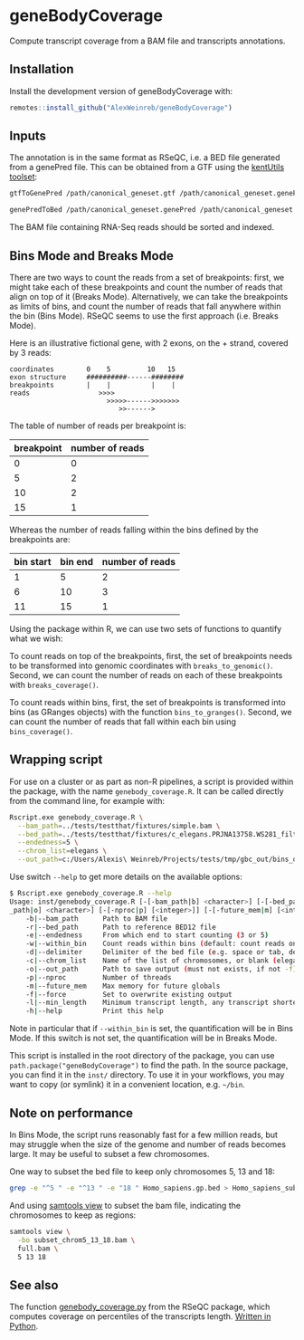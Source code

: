 
# geneBodyCoverage


Compute transcript coverage from a BAM file and transcripts annotations.

## Installation

Install the development version of geneBodyCoverage with:

``` r
remotes::install_github("AlexWeinreb/geneBodyCoverage")
```

## Inputs

The annotation is in the same format as RSeQC, i.e. a BED file generated from a genePred file. This can be obtained from a GTF using the [kentUtils toolset](https://hgdownload.soe.ucsc.edu/admin/exe/):

```bash
gtfToGenePred /path/canonical_geneset.gtf /path/canonical_geneset.genePred

genePredToBed /path/canonical_geneset.genePred /path/canonical_geneset.genePred.bed
```

The BAM file containing RNA-Seq reads should be sorted and indexed.


## Bins Mode and Breaks Mode

There are two ways to count the reads from a set of breakpoints: first, we might take each of these breakpoints and count the number of reads that align on top of it (Breaks Mode). Alternatively, we can take the breakpoints as limits of bins, and count the number of reads that fall anywhere within the bin (Bins Mode). RSeQC seems to use the first approach (i.e. Breaks Mode).

Here is an illustrative fictional gene, with 2 exons, on the + strand, covered by 3 reads:

```{text}
coordinates        0    5         10   15
exon structure     ##########------########
breakpoints        |    |          |    |  
reads                 >>>>
                        >>>>>------>>>>>>>
                           >>------>
```

The table of number of reads per breakpoint is:


|  breakpoint |  number of reads |
| ----------- | ---------------- |
|          0  |                0 |
|          5  |                2 |
|         10  |                2 |
|         15  |                1 |


Whereas the number of reads falling within the bins defined by the breakpoints are:

|  bin start |  bin end |  number of reads |
| ---------- | -------- | ---------------- |
|          1 |        5 |                2 |
|          6 |       10 |                3 |
|         11 |       15 |                1 |


Using the package within R, we can use two sets of functions to quantify what we wish:

To count reads on top of the breakpoints, first, the set of breakpoints needs to be transformed into genomic coordinates with `breaks_to_genomic()`. Second, we can count the number of reads on each of these breakpoints with `breaks_coverage()`.

To count reads within bins, first, the set of breakpoints is transformed into bins (as GRanges objects) with the function `bins_to_granges()`. Second, we can count the number of reads that fall within each bin using `bins_coverage()`.






## Wrapping script

For use on a cluster or as part as non-R pipelines, a script is provided within the package, with the name `genebody_coverage.R`. It can be called directly from the command line, for example with:

```bash
Rscript.exe genebody_coverage.R \
  --bam_path=../tests/testthat/fixtures/simple.bam \
  --bed_path=../tests/testthat/fixtures/c_elegans.PRJNA13758.WS281_filtered.bed \
  --endedness=5 \
  --chrom_list=elegans \
  --out_path=c:/Users/Alexis\ Weinreb/Projects/tests/tmp/gbc_out/bins_output.rds
```

Use switch `--help` to get more details on the available options:

```bash
$ Rscript.exe genebody_coverage.R --help
Usage: inst/genebody_coverage.R [-[-bam_path|b] <character>] [-[-bed_path|r] <character>] [-[-endedness|e] <integer>] [-[-within_bin|w]] [-[-delimiter|d] [<character>]] [-[-chrom_list|c] [<character>]] [-[-out
_path|o] <character>] [-[-nproc|p] [<integer>]] [-[-future_mem|m] [<integer>]] [-[-force|f]] [-[-min_length|l] [<integer>]] [-[-help|h]]
    -b|--bam_path      Path to BAM file
    -r|--bed_path      Path to reference BED12 file
    -e|--endedness     From which end to start counting (3 or 5)
    -w|--within_bin    Count reads within bins (default: count reads on the breaks)
    -d|--delimiter     Delimiter of the bed file (e.g. space or tab, default: tab)
    -c|--chrom_list    Name of the list of chromosomes, or blank (elegans, hg38 accepted)
    -o|--out_path      Path to save output (must not exists, if not -f)
    -p|--nproc         Number of threads
    -m|--future_mem    Max memory for future globals
    -f|--force         Set to overwrite existing output
    -l|--min_length    Minimum transcript length, any transcript shorter will be ignored (default: 100 bp)
    -h|--help          Print this help
```

Note in particular that if `--within_bin` is set, the quantification will be in Bins Mode. If this switch is not set, the quantification will be in Breaks Mode.

This script is installed in the root directory of the package, you can use `path.package("geneBodyCoverage")` to find the path. In the source package, you can find it in the `inst/` directory. To use it in your workflows, you may want to copy (or symlink) it in a convenient location, e.g. `~/bin`.



## Note on performance

In Bins Mode, the script runs reasonably fast for a few million reads, but may struggle when the size of the genome and number of reads becomes large. It may be useful to subset a few chromosomes.

One way to subset the bed file to keep only chromosomes 5, 13 and 18:
```bash
grep -e "^5 " -e "^13 " -e "18 " Homo_sapiens.gp.bed > Homo_sapiens_subset.gp.bed
```

And using [samtools view](http://www.htslib.org/doc/samtools-view.html) to subset the bam file, indicating the chromosomes to keep as regions:

```bash
samtools view \
  -bo subset_chrom5_13_18.bam \
  full.bam \
  5 13 18
```


## See also

The function [genebody_coverage.py](https://rseqc.sourceforge.net/#genebody-coverage-py) from the RSeQC package, which computes coverage on percentiles of the transcripts length. [Written in Python](https://github.com/MonashBioinformaticsPlatform/RSeQC/blob/master/rseqc/modules/geneBody_coverage.py).
